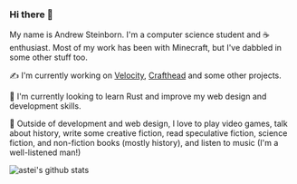 ### Hi there 👋

My name is Andrew Steinborn. I'm a computer science student and ☕ enthusiast. Most of my work has been with Minecraft, but I've dabbled in some other stuff too.

✍️ I'm currently working on [Velocity](https://www.velocitypowered.com), [Crafthead](https://crafthead.net) and some other projects.

🌱 I'm currently looking to learn Rust and improve my web design and development skills.

💬 Outside of development and web design, I love to play video games, talk about history, write some creative fiction, read speculative fiction, science fiction, and non-fiction books (mostly history), and listen to music (I'm a well-listened man!)

![astei's github stats](https://github-readme-stats.vercel.app/api?username=astei&count_private=true)

<!--
**astei/astei** is a ✨ _special_ ✨ repository because its `README.md` (this file) appears on your GitHub profile.

Here are some ideas to get you started:

- 🔭 I’m currently working on ...
- 🌱 I’m currently learning ...
- 👯 I’m looking to collaborate on ...
- 🤔 I’m looking for help with ...
- 💬 Ask me about ...
- 📫 How to reach me: ...
- 😄 Pronouns: ...
- ⚡ Fun fact: ...
-->
